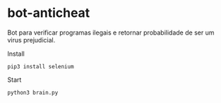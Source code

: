 # bot-anticheat
Bot para verificar programas ilegais e retornar probabilidade de ser um virus prejudicial.

Install

```
pip3 install selenium
```

Start

```
python3 brain.py
```